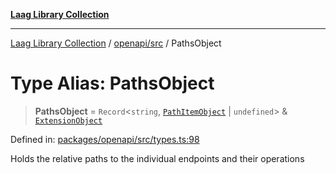 [**Laag Library Collection**](../../../README.md)

***

[Laag Library Collection](../../../modules.md) / [openapi/src](../README.md) / PathsObject

# Type Alias: PathsObject

> **PathsObject** = `Record`\<`string`, [`PathItemObject`](../interfaces/PathItemObject.md) \| `undefined`\> & [`ExtensionObject`](../../../@laag/core/interfaces/ExtensionObject.md)

Defined in: [packages/openapi/src/types.ts:98](https://github.com/bschwarz/laag/blob/fbbd59f53b1467155cca720fc2d13c5cf1b8ba8f/packages/openapi/src/types.ts#L98)

Holds the relative paths to the individual endpoints and their operations
